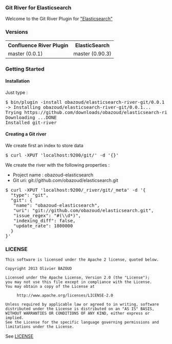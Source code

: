 ### Git River for Elasticsearch

Welcome to the Git River Plugin for ["Elasticsearch"](http://www.elasticsearch.org)

### Versions

<table>
  <tr>
    <th>Confluence River Plugin</th><th>ElasticSearch</th>
  </tr>
  <tr>
    <td>master (0.0.1)</td><td>master (0.90.3)</td>
  </tr>
</table>

### Getting Started

#### Installation

Just type :

<pre>
$ bin/plugin -install obazoud/elasticsearch-river-git/0.0.1
-> Installing obazoud/elasticsearch-river-git/0.0.1...
Trying https://github.com/downloads/obazoud/elasticsearch-river-git-0.0.1.zip...
Downloading ...DONE
Installed git-river
</pre>

#### Creating a Git river

We create first an index to store data

<pre>
$ curl -XPUT 'localhost:9200/git/' -d '{}'
</pre>

We create the river with the following properties :

* Project name : obazoud-elasticsearch
* Git uri: git://github.com/obazoud/elasticsearch.git

<pre>
$ curl -XPUT 'localhost:9200/_river/git/_meta' -d '{
  "type": "git",
  "git": {
   "name": "obazoud-elasticsearch",
   "uri": "git://github.com/obazoud/elasticsearch.git",
   "issue_regex": "#(\\d*)",
   "indexing_diff": false,
   "update_rate": 1800000
  }
}'
</pre>

### LICENSE

```
This software is licensed under the Apache 2 license, quoted below.

Copyright 2013 Olivier BAZOUD

Licensed under the Apache License, Version 2.0 (the "License");
you may not use this file except in compliance with the License.
You may obtain a copy of the License at

     http://www.apache.org/licenses/LICENSE-2.0

Unless required by applicable law or agreed to in writing, software
distributed under the License is distributed on an "AS IS" BASIS,
WITHOUT WARRANTIES OR CONDITIONS OF ANY KIND, either express or implied.
See the License for the specific language governing permissions and
limitations under the License.
```

See [LICENSE](LICENSE.txt)
